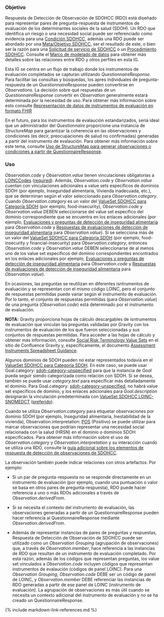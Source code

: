 ### Objetivo

Respuesta de Detección de Observación de SDOHCC (RDO) está diseñado para representar pares de pregunta-respuesta de instrumentos de evaluación de los determinantes sociales de la salud (SDOH). Un RDO que identifica un riesgo o una necesidad social puede ser referenciado como evidencia para una [Condición SDOHCC](StructureDefinition-SDOHCC-ConditionCL.html), además una RDO puede ser abordado por una [Meta/Objetivo SDOHCC](StructureDefinition-SDOHCC-GoalCL.html), ser el resultado de este, o bien ser la razón para una [Solicitud de servicio de SDOHCC](StructureDefinition-SDOHCC-ServiceRequestCL.html) o un [Procedimiento SDOHCC](StructureDefinition-SDOHCC-ProcedureCL.html). Consulte el [Marco de modelado de datos](3-sdoh_clinical_care_scope.html#marco-de-modelado-de-datos) para obtener más detalles sobre las relaciones entre RDO y otros perfiles en esta IG.

Esta IG se centra en un flujo de trabajo donde los instrumentos de evaluación completados se capturan utilizando *QuestionnaireResponse*. Para facilitar las consultas y búsquedas, los apres individuales de pregunta-respuesta de un *QuestionnaireResponse* pueden convertirse en *Observations*. La decisión sobre qué respuestas de un *QuestionnaireResponse* convertir en *Observation* generalmente estará determinada por la necesidad de uso. Para obtener más información sobre esto consulte [Representación de datos de instrumentos de evaluación en formato FHIR](6-assessment_instrument_support.html#representación-de-datos-de-instrumentos-de-evaluación-en-formato-fhir)

En el futuro, para los instrumentos de evalaución estandarizados, sería ideal que un administrador del *Questionnaire* proporcione una instancia de *StructureMap* para garantizar la coherencia en las observaciones y condiciones (es decir, preocupaciones de salud no confirmadas) generadas a partir del instrumento de evalaución. Para obtener más información sobre este tema, consulte [Uso de StructureMap para generar observaciones o condiciones a partir de QuestionnaireResponse](6-assessment_instrument_support#uso-de-structuremap-para-generar-observaciones-o-condiciones-a-partir-de-questionnaireresponse).

### Uso

*Observation.code* y *Observation.value* tienen vinculaciones obligatorias a [LOINCCodes]({{site.data.fhir.path}}valueset-observation-codes.html) ([required]({{site.data.fhir.path}}terminologies.html#required)). Además, *Observation.code* y *Observation.value* cuentan con vinculaciones adicionales a value sets específicos de dominios SDOH (por ejemplo, Inseguridad alimentaria, Vivienda inadecuada, etc.), que se determinan según el valor seleccionado para *Observation.category*. Cuando *Observation.category* es un valor del [ValueSet SDOHCC para Categoría SDOH](ValueSet-SDOHCC-ValueSetSDOHCategoryCL.html) (por ejemplo, food-insecurity), *Observation.code* y *Observation.value* DEBEN seleccionarse del value set específico del dominio correspondiente que se encuentra en los enlaces adicionales (por ejemplo, [Evaluaciones y preguntas de detección de inseguridad alimentaria](https://vsac.nlm.nih.gov/valueset/2.16.840.1.113762.1.4.1247.194/expansion/Latest) para *Observation.code* y [Respuestas de evaluaciones de detección de inseguridad alimentaria](https://vsac.nlm.nih.gov/valueset/2.16.840.1.113762.1.4.1247.174/expansion/Latest) para *Observation.value*). Si se selecciona más de un valor del [ValueSet SDOHCC para Categoría SDOH](ValueSet-SDOHCC-ValueSetSDOHCategoryCL.html) (por ejemplo, food-insecurity y financial-insecurity) para *Observation.category*, entonces *Observation.code* y *Observation.value* DEBEN seleccionarse de al menos uno de los value set específicos del dominio correspondientes encontrados en los enlaces adicionales por ejemplo, [Evaluaciones y preguntas de detección de inseguridad alimentaria](https://vsac.nlm.nih.gov/valueset/2.16.840.1.113762.1.4.1247.194/expansion/Latest) para *Observation.code* y [Respuestas de evaluaciones de detección de inseguridad alimentaria](https://vsac.nlm.nih.gov/valueset/2.16.840.1.113762.1.4.1247.174/expansion/Latest) para *Observation.value*).

En ocasiones, las preguntas se reutilizan en diferentes isntrumentos de evaluación y se representan con el mismo código LOINC, pero el conjunto de respuestas permitidas puede variar según el instrumento de evaluación. Por lo tanto, el conjunto de respuestas permitidas (para *Observation.value*) de una pregunta (*Observation.code*) está determinado por el instrumento de evaluación. 

**NOTA:** Gravity proporciona hojas de cálculo descargables de isntrumentos de evaluación que vinculan las preguntas validadas por Gravity con los instrumentos de evaluación de los que fueron seleccionadas y sus conjuntos de respuestas permitidas. Para acceder a las hojas de cálculo y obtener más información, consulte [Social Risk Terminology Value Sets](https://confluence.hl7.org/display/GRAV/Social+Risk+Terminology+Value+Sets) en el sitio de Confluence Gravity y, específicamente, el documento [Assessment Instruments Spreadsheet Guidance](https://confluence.hl7.org/display/GRAV/Social+Risk+Terminology+Value+Sets?preview=/97463504/161062739/Assessment_Instruments_Spreadsheet_Guidance_V1.pdf).

Algunos dominios de SDOH pueden no estar representados todavía en el [ValueSet SDOHCC para Categoría SDOH](ValueSet-SDOHCC-ValueSetSDOHCategoryCL.html). En este caso, se puede usar Goal.category: [sdoh-category-unspecified](CodeSystem-SDOHCC-CodeSystemTemporaryCodesCL.html#SDOHCC-CodeSystemTemporaryCodesCL-sdoh-category-unspecified) para que la instancia de *Goal* pueda seguir siendo categorizada como relación con SDOH. Si se desea, también se puede usar *category.text* para especificar más detalladamente el dominio. Para Goal.category: [sdoh-category-unspecified](CodeSystem-SDOHCC-CodeSystemTemporaryCodesCL.html#SDOHCC-CodeSystemTemporaryCodesCL-sdoh-category-unspecified), no habrá value set específicos de dominio, y los enlaces adicionales para *Goal.description* designarán la vinculación predeterminada con [ValueSet SDOHCC LOINC-SNOMEDCT](ValueSet-SDOHCC-ValueSetLOINCSNOMEDCT-CL.html) ([preferido]({{site.data.fhir.path}}terminologies.html#preferred)).

Cuando se utiliza *Observation.category* para etiquetar observaciones por dominio SDOH (por ejemplo, Inseguridad alimentaria, Inestabilidad de la vivienda), Observation.interpretation: [POS](https://hl7.org/fhir/R4/v3/ObservationInterpretation/cs.html#v3-ObservationInterpretation-POS) (Positivo) se puede utilizar para marcar observaciones que podrían representar una necesidad social relacionada con la salud (HRSN) en el dominio o dominios SDOH especificados. Para obtener más información sobre el uso de *Observation.category* y *Observation.interpretation* y su interacción cuando se utiliza una RDO, consulte la [guía adicional sobre los elementos de respuesta de detección de observaciones de SDOHCC](6-assessment_instrument_support.html#orientación-adicional-sobre-los-elementos-de-respuesta-de-detección-de-observación-de-sdohcc).

La observación también puede indicar relaciones con otros artefactos. Por ejemplo:

* Si un par de pregunta-respuesta no se responde directamente en un instrumento de evaluación (por ejemplo, cuando una puntuación o valor se basa en otros pares de pregunta-respuesta), RDO puede hacer referencia a uno o más RDOs adicionales a través de *Observation.derivedFrom*.

* Si se necesita el contexto del instrumento de evaluación, las observaciones generadas a partir de un QuestionnaireResponse pueden hacer referencia al QuestionnaireResponse mediante *Observation.derivedFrom*.

* Además de representar instancias de pares de preguntas y respuestas, Respuesta de Detección de Observación de SDOHCC puede ser utilizado como un *Observation Grouping* (agrupación de observaciones) que, a través de *Observation.member*, hace referencia a las instancias de RDO que resultan de un instrumento de evaluación completado. Por esta razón, además de los códigos que representan preguntas, los value set vinculados a *Observation.code* incluyen códigos que representan instrumentos de evalaución (códigos de panel LOINC). Para una *Observation Grouping*, *Observation.code* DEBE ser un código de panel de LOINC, y *Observation.member* DEBE referenciar las instancias de RDO generadas a partir de ese panel de LOINC (instrumento de evaluación). La agrupación de observaciones es más útil cuando se necesita un contexto adicional del instrumento de evaluación y no se ha creado un QuestionnaireResponse.

{% include markdown-link-references.md %}